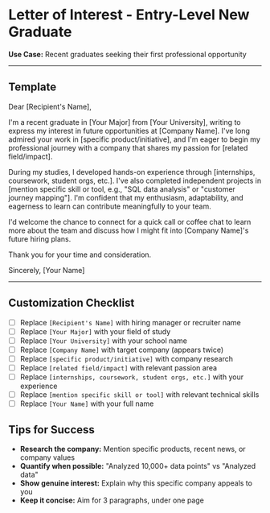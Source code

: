 # Letter of Interest - Entry-Level New Graduate

**Use Case:** Recent graduates seeking their first professional opportunity

---

## Template

Dear [Recipient's Name],

I'm a recent graduate in [Your Major] from [Your University], writing to express my interest in future opportunities at [Company Name]. I've long admired your work in [specific product/initiative], and I'm eager to begin my professional journey with a company that shares my passion for [related field/impact].

During my studies, I developed hands-on experience through [internships, coursework, student orgs, etc.]. I've also completed independent projects in [mention specific skill or tool, e.g., "SQL data analysis" or "customer journey mapping"]. I'm confident that my enthusiasm, adaptability, and eagerness to learn can contribute meaningfully to your team.

I'd welcome the chance to connect for a quick call or coffee chat to learn more about the team and discuss how I might fit into [Company Name]'s future hiring plans.

Thank you for your time and consideration.

Sincerely,
[Your Name]

---

## Customization Checklist

- [ ] Replace `[Recipient's Name]` with hiring manager or recruiter name
- [ ] Replace `[Your Major]` with your field of study
- [ ] Replace `[Your University]` with your school name
- [ ] Replace `[Company Name]` with target company (appears twice)
- [ ] Replace `[specific product/initiative]` with company research
- [ ] Replace `[related field/impact]` with relevant passion area
- [ ] Replace `[internships, coursework, student orgs, etc.]` with your experience
- [ ] Replace `[mention specific skill or tool]` with relevant technical skills
- [ ] Replace `[Your Name]` with your full name

## Tips for Success

- **Research the company:** Mention specific products, recent news, or company values
- **Quantify when possible:** "Analyzed 10,000+ data points" vs "Analyzed data"
- **Show genuine interest:** Explain why this specific company appeals to you
- **Keep it concise:** Aim for 3 paragraphs, under one page